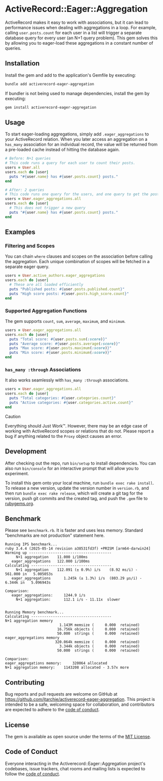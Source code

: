 # ActiveRecord::Eager::Aggregation

ActiveRecord makes it easy to work with associations, but it can lead to
performance issues when dealing with aggregations in a loop. For example,
calling `user.posts.count` for each user in a list will trigger a separate
database query for every user (an N+1 query problem). This gem solves this by
allowing you to eager-load these aggregations in a constant number of queries.

## Installation

Install the gem and add to the application's Gemfile by executing:

```bash
bundle add activerecord-eager-aggregation
```

If bundler is not being used to manage dependencies, install the gem by
executing:

```bash
gem install activerecord-eager-aggregation
```

## Usage

To start eager-loading aggregations, simply add `.eager_aggregations` to your
ActiveRecord relation. When you later access an aggregation on a `has_many`
association for an individual record, the value will be returned from a
pre-loaded cache instead of hitting the database again.

```ruby
# Before: N+1 queries
# This code runs a query for each user to count their posts.
users = User.all
users.each do |user|
  puts "#{user.name} has #{user.posts.count} posts."
end

# After: 2 queries
# This code runs one query for the users, and one query to get the post counts for all users.
users = User.eager_aggregations.all
users.each do |user|
  # This does not trigger a new query
  puts "#{user.name} has #{user.posts.count} posts."
end
```

## Examples

### Filtering and Scopes

You can chain `where` clauses and scopes on the association before calling the
aggregation. Each unique combination of scopes will be fetched in a separate
eager query.

```ruby
users = User.active_authors.eager_aggregations
users.each do |user|
  # These are all loaded efficiently
  puts "Published posts: #{user.posts.published.count}"
  puts "High score posts: #{user.posts.high_score.count}"
end
```

### Supported Aggregation Functions

The gem supports `count`, `sum`, `average`, `maximum`, and `minimum`.

```ruby
users = User.eager_aggregations.all
users.each do |user|
  puts "Total score: #{user.posts.sum(:score)}"
  puts "Average score: #{user.posts.average(:score)}"
  puts "Max score: #{user.posts.maximum(:score)}"
  puts "Min score: #{user.posts.minimum(:score)}"
end
```

### `has_many :through` Associations

It also works seamlessly with `has_many :through` associations.

```ruby
users = User.eager_aggregations.all
users.each do |user|
  puts "Total categories: #{user.categories.count}"
  puts "Active categories: #{user.categories.active.count}"
end
```

<!-- deno-fmt-ignore-start -->
> [!CAUTION]
> Everything should Just Work™.
> However, there may be an edge case of working with ActiveRecord scopes or relations that do not.
> Please report a bug if anything related to the `Proxy` object causes an error.
<!-- deno-fmt-ignore-end -->

## Development

After checking out the repo, run `bin/setup` to install dependencies. You can
also run `bin/console` for an interactive prompt that will allow you to
experiment.

To install this gem onto your local machine, run `bundle exec rake install`. To
release a new version, update the version number in `version.rb`, and then run
`bundle exec rake release`, which will create a git tag for the version, push
git commits and the created tag, and push the `.gem` file to
[rubygems.org](https://rubygems.org).

## Benchmark

Please see `benchmark.rb`. It is faster and uses less memory. Standard
"benchmarks are not production" statement here.

```
Running IPS benchmark...
ruby 3.4.4 (2025-05-14 revision a38531fd3f) +PRISM [arm64-darwin24]
Warming up --------------------------------------
     N+1 aggregation    11.000 i/100ms
   eager_aggregations   122.000 i/100ms
Calculating -------------------------------------
     N+1 aggregation    112.091 (± 0.9%) i/s    (8.92 ms/i) -    561.000 in   5.005053s
   eager_aggregations      1.245k (± 1.3%) i/s  (803.29 μs/i) -      6.344k in   5.096943s

Comparison:
   eager_aggregations:     1244.9 i/s
     N+1 aggregation:      112.1 i/s - 11.11x  slower


Running Memory benchmark...
Calculating -------------------------------------
N+1 aggregation memory
                         1.143M memsize (     0.000  retained)
                        16.756k objects (     0.000  retained)
                        50.000  strings (     0.000  retained)
eager_aggregations memory
                       320.064k memsize (     0.000  retained)
                         3.344k objects (     0.000  retained)
                        50.000  strings (     0.000  retained)

Comparison:
eager_aggregations memory:     320064 allocated
N+1 aggregation memory:    1143208 allocated - 3.57x more
```

## Contributing

Bug reports and pull requests are welcome on GitHub at
https://github.com/jtarchie/activerecord-eager-aggregation. This project is
intended to be a safe, welcoming space for collaboration, and contributors are
expected to adhere to the
[code of conduct](https://github.com/jtarchie/activerecord-eager-aggregation/blob/main/CODE_OF_CONDUCT.md).

## License

The gem is available as open source under the terms of the
[MIT License](https://opensource.org/licenses/MIT).

## Code of Conduct

Everyone interacting in the Activerecord::Eager::Aggregation project's
codebases, issue trackers, chat rooms and mailing lists is expected to follow
the
[code of conduct](https://github.com/jtarchie/activerecord-eager-aggregation/blob/main/CODE_OF_CONDUCT.md).
